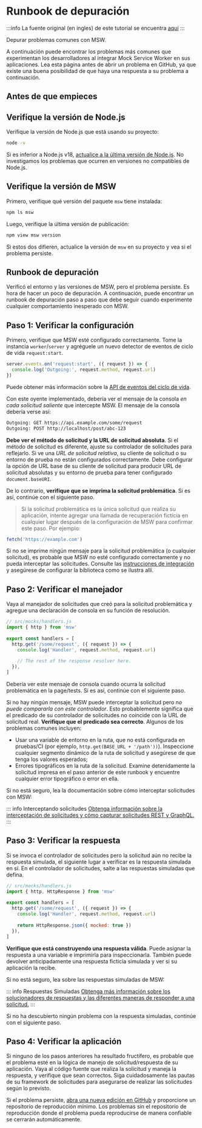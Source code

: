 # Runbook de depuración

:::info
La fuente original (en ingles) de este tutorial se encuentra [aquí](https://mswjs.io/docs/runbook)
:::

Depurar problemas comunes con MSW.

A continuación puede encontrar los problemas más comunes que experimentan los desarrolladores al integrar Mock Service Worker en sus aplicaciones. Lea esta página antes de abrir un problema en GitHub, ya que existe una buena posibilidad de que haya una respuesta a su problema a continuación.

## Antes de que empieces

## Verifique la versión de Node.js

Verifique la versión de Node.js que está usando su proyecto:

```sh
node -v
```

Si es inferior a Node.js v18, [actualice a la última versión de Node.js](https://nodejs.org/en). No investigamos los problemas que ocurren en versiones no compatibles de Node.js.

## Verifique la versión de MSW

Primero, verifique qué versión del paquete `msw` tiene instalada:

```sh
npm ls msw
```

Luego, verifique la última versión de publicación:


```sh
npm view msw version
```


Si estos dos difieren, actualice la versión de `msw` en su proyecto y vea si el problema persiste.

## Runbook de depuración

Verificó el entorno y las versiones de MSW, pero el problema persiste. Es hora de hacer un poco de depuración. A continuación, puede encontrar un runbook de depuración paso a paso que debe seguir cuando experimente cualquier comportamiento inesperado con MSW.


## Paso 1: Verificar la configuración

Primero, verifique que MSW esté configurado correctamente. Tome la instancia `worker`/`server` y agréguele un nuevo detector de eventos de ciclo de vida `request:start`.


```js
server.events.on('request:start', ({ request }) => {
  console.log('Outgoing:', request.method, request.url)
})
```

Puede obtener más información sobre la [API de eventos del ciclo de vida](../api/life-cycle-events.html).

Con este oyente implementado, debería ver el mensaje de la consola _en cada solicitud saliente_ que intercepte MSW. El mensaje de la consola debería verse así:


```sh
Outgoing: GET https://api.example.com/some/request
Outgoing: POST http://localhost/post/abc-123
```

**Debe ver el método de solicitud y la URL de solicitud absoluta**. Si el método de solicitud es diferente, ajuste su controlador de solicitudes para reflejarlo. Si ve una _URL de solicitud relativa_, su cliente de solicitud o su entorno de prueba no están configurados correctamente. Debe configurar la opción de URL base de su cliente de solicitud para producir URL de solicitud absolutas y su entorno de prueba para tener configurado `document.baseURI`.

De lo contrario, **verifique que se imprima la solicitud problemática**. Si es así, continúe con el siguiente paso.

>Si la solicitud problemática es la única solicitud que realiza su aplicación, intente agregar una llamada de recuperación ficticia en cualquier lugar después de la configuración de MSW para confirmar este paso. Por ejemplo:
```js
fetch('https://example.com')
```

Si no se imprime ningún mensaje para la solicitud problemática (o cualquier solicitud), es probable que MSW no esté configurado correctamente y no pueda interceptar las solicitudes. Consulte las [instrucciones de integración](../get-start/getting-started.html#paso-3-integre-en-cualquier-lugar) y asegúrese de configurar la biblioteca como se ilustra allí.

## Paso 2: Verificar el manejador

Vaya al manejador de solicitudes que creó para la solicitud problemática y agregue una declaración de consola en su función de resolución.

```js
// src/mocks/handlers.js
import { http } from 'msw'
 
export const handlers = [
  http.get('/some/request', ({ request }) => {
    console.log('Handler', request.method, request.url)
 
    // The rest of the response resolver here.
  }),
]
```

Debería ver este mensaje de consola cuando ocurra la solicitud problemática en la page/tests. Si es así, continúe con el siguiente paso.

Si no hay ningún mensaje, MSW puede interceptar la solicitud pero _no puede compararla con este controlador_. Esto probablemente significa que el predicado de su controlador de solicitudes no coincide con la URL de solicitud real. **Verifique que el predicado sea correcto**. Algunos de los problemas comunes incluyen:

- Usar una variable de entorno en la ruta, que no está configurada en pruebas/CI (por ejemplo, `http.get(BASE_URL + '/path'))`). Inspeccione cualquier segmento dinámico de la ruta de solicitud y asegúrese de que tenga los valores esperados;
- Errores tipográficos en la ruta de la solicitud. Examine detenidamente la solicitud impresa en el paso anterior de este runbook y encuentre cualquier error tipográfico o error en ella.

Si no está seguro, lea la documentación sobre cómo interceptar solicitudes con MSW:

::: info Interceptando solicitudes
[Obtenga información sobre la interceptación de solicitudes y cómo capturar solicitudes REST y GraphQL.](../basics/intercepting-requests)
:::

## Paso 3: Verificar la respuesta

Si se invoca el controlador de solicitudes pero la solicitud aún no recibe la respuesta simulada, el siguiente lugar a verificar es la respuesta simulada en sí. En el controlador de solicitudes, salte a las respuestas simuladas que defina.

```js
// src/mocks/handlers.js
import { http, HttpResponse } from 'msw'
 
export const handlers = [
  http.get('/some/request', ({ request }) => {
    console.log('Handler', request.method, request.url)
 
    return HttpResponse.json({ mocked: true })
  }),
]
```

**Verifique que está construyendo una respuesta válida**. Puede asignar la respuesta a una variable e imprimirla para inspeccionarla. También puede devolver anticipadamente una respuesta ficticia simulada y ver si su aplicación la recibe.

Si no está seguro, lea sobre las respuestas simuladas de MSW:

::: info Respuestas Simuladas
[Obtenga más información sobre los solucionadores de respuestas y las diferentes maneras de responder a una solicitud.](../basics/mocking-responses)
:::

Si no ha descubierto ningún problema con la respuesta simuladas, continúe con el siguiente paso.

## Paso 4: Verificar la aplicación

Si ninguno de los pasos anteriores ha resultado fructífero, es probable que el problema esté en la lógica de manejo de solicitud/respuesta de su aplicación. Vaya al código fuente que realiza la solicitud y maneja la respuesta, y verifique que sean correctos. Siga cuidadosamente las pautas de su framework de solicitudes para asegurarse de realizar las solicitudes según lo previsto.

Si el problema persiste, [abra una nueva edición en GitHub](https://github.com/mswjs/msw/issues/new/choose) y proporcione un repositorio de reproducción mínimo. Los problemas sin el repositorio de reproducción donde el problema pueda reproducirse de manera confiable se cerrarán automáticamente.

